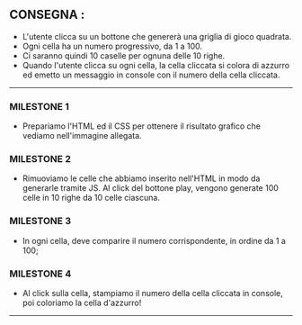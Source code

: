## CONSEGNA :
- L'utente clicca su un bottone che genererà una griglia di gioco quadrata.
- Ogni cella ha un numero progressivo, da 1 a 100.
- Ci saranno quindi 10 caselle per ognuna delle 10 righe.
- Quando l'utente clicca su ogni cella, la cella cliccata si colora di azzurro ed emetto un messaggio in console con il numero della cella cliccata.
<hr>

### MILESTONE 1
- Prepariamo l'HTML ed il CSS per ottenere il risultato grafico che vediamo nell'immagine allegata.

### MILESTONE 2
- Rimuoviamo le celle che abbiamo inserito nell'HTML in modo da generarle tramite JS. Al click del bottone play, vengono generate 100 celle in 10 righe da 10 celle ciascuna.

### MILESTONE 3
- In ogni cella, deve comparire il numero corrispondente, in ordine da 1 a 100;

### MILESTONE 4
- Al click sulla cella, stampiamo il numero della cella cliccata in console, poi coloriamo la cella d'azzurro!
<hr>

